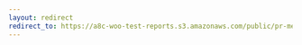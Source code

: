 ```yaml
---
layout: redirect
redirect_to: https://a8c-woo-test-reports.s3.amazonaws.com/public/pr-merge/45926/e2e/index.html
---
```

